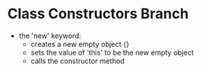 # Class Constructors Branch

- the 'new' keyword:
  - creates a new empty object {}
  - sets the value of 'this' to be the new empty object
  - calls the constructor method
